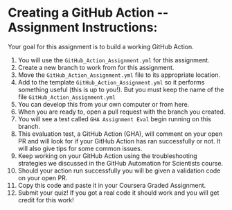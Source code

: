 # Creating a GitHub Action -- Assignment Instructions:

Your goal for this assignment is to build a working GitHub Action.

1. You will use the `GitHub_Action_Assignment.yml` for this assignment.
2. Create a new branch to work from for this assignment.
3. Move the `GitHub_Action_Assignment.yml` file to its appropriate location.
4. Add to the template `GitHub_Action_Assignment.yml` so it performs something useful (this is up to you!). But you must keep the name of the file `GitHub_Action_Assignment.yml`
5. You can develop this from your own computer or from here.
6. When you are ready to, open a pull request with the branch you created.
7. You will see a test called `GHA Assignment Eval` begin running on this branch.
8. This evaluation test, a GitHub Action (GHA), will comment on your open PR and will look for if your GitHub Action has ran successfully or not. It will also give tips for some common issues.
9. Keep working on your GitHub Action using the troubleshooting strategies we discussed in the GitHub Automation for Scientists course.
10. Should your action run successfully you will be given a validation code on your open PR.
11. Copy this code and paste it in your Coursera Graded Assignment.
12. Submit your quiz! If you got a real code it should work and you will get credit for this work!
